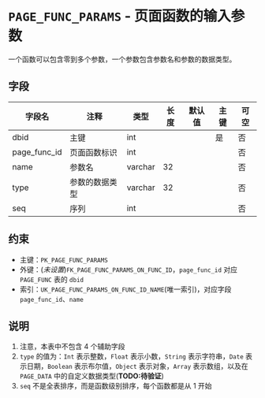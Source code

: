 # `PAGE_FUNC_PARAMS` - 页面函数的输入参数

一个函数可以包含零到多个参数，一个参数包含参数名和参数的数据类型。

## 字段

| 字段名       | 注释           | 类型    | 长度 | 默认值 | 主键 | 可空 |
| ------------ | -------------- | ------- | ---- | ------ | ---- | ---- |
| dbid         | 主键           | int     |      |        | 是   | 否   |
| page_func_id | 页面函数标识   | int     |      |        |      | 否   |
| name         | 参数名         | varchar | 32   |        |      | 否   |
| type         | 参数的数据类型 | varchar | 32   |        |      | 否   |
| seq          | 序列           | int     |      |        |      | 否   |

## 约束

* 主键：`PK_PAGE_FUNC_PARAMS`
* 外键：(*未设置*)`FK_PAGE_FUNC_PARAMS_ON_FUNC_ID`，`page_func_id` 对应 `PAGE_FUNC` 表的 `dbid`
* 索引：`UK_PAGE_FUNC_PARAMS_ON_FUNC_ID_NAME`(唯一索引)，对应字段 `page_func_id`、`name`

## 说明

1. 注意，本表中不包含 4 个辅助字段
2. `type` 的值为：`Int` 表示整数，`Float` 表示小数，`String` 表示字符串，`Date` 表示日期，`Boolean` 表示布尔值，`Object` 表示对象，`Array` 表示数组，以及在 `PAGE_DATA` 中的自定义数据类型(**TODO:待验证**)
3. `seq` 不是全表排序，而是函数级别排序，每个函数都是从 1 开始
